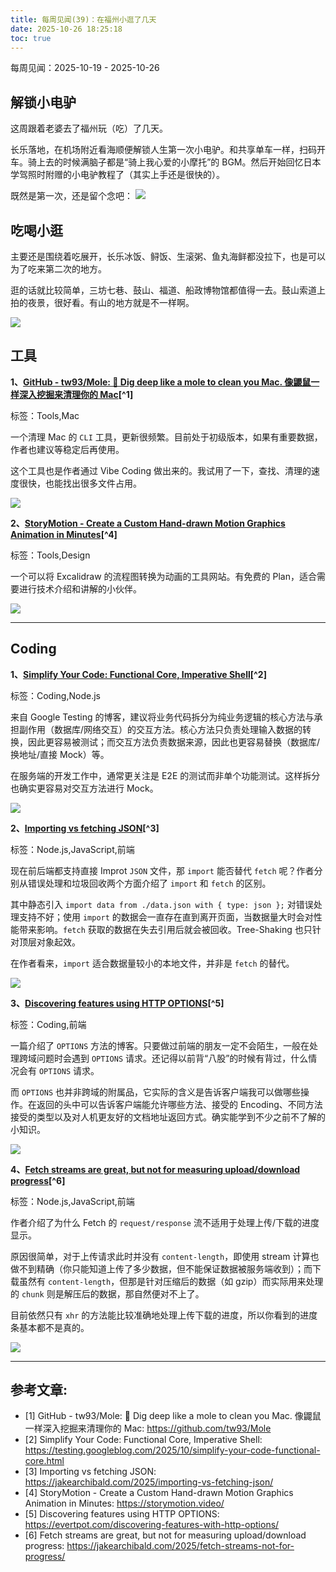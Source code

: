 ```yaml
---
title: 每周见闻(39)：在福州小逛了几天
date: 2025-10-26 18:25:18
toc: true
---
```


每周见闻：2025-10-19 - 2025-10-26

## 解锁小电驴
这周跟着老婆去了福州玩（吃）了几天。

长乐落地，在机场附近看海顺便解锁人生第一次小电驴。和共享单车一样，扫码开车。骑上去的时候满脑子都是“骑上我心爱的小摩托”的 BGM。然后开始回忆日本学驾照时附赠的小电驴教程了（其实上手还是很快的）。

既然是第一次，还是留个念吧：
![](https://raw.githubusercontent.com/Konata9/pic-base/main/pics/202510261854431.jpg)

## 吃喝小逛
主要还是围绕着吃展开，长乐冰饭、鲟饭、生滚粥、鱼丸海鲜都没拉下，也是可以为了吃来第二次的地方。

逛的话就比较简单，三坊七巷、鼓山、福道、船政博物馆都值得一去。鼓山索道上拍的夜景，很好看。有山的地方就是不一样啊。

![](https://raw.githubusercontent.com/Konata9/pic-base/main/pics/202510261854186.jpg)

## 工具
**1、[GitHub - tw93/Mole: 🐹 Dig deep like a mole to clean you Mac. 像鼹鼠一样深入挖掘来清理你的 Mac](https://github.com/tw93/Mole)[^1]**

标签：Tools,Mac

一个清理 Mac 的 `CLI` 工具，更新很频繁。目前处于初级版本，如果有重要数据，作者也建议等稳定后再使用。

这个工具也是作者通过 Vibe Coding 做出来的。我试用了一下，查找、清理的速度很快，也能找出很多文件占用。

![](https://repository-images.githubusercontent.com/1062356571/4a991bc0-f827-40dc-b6a9-5caab19f7a07)

**2、[StoryMotion - Create a Custom Hand-drawn Motion Graphics Animation in Minutes](https://storymotion.video/)[^4]**

标签：Tools,Design

一个可以将 Excalidraw 的流程图转换为动画的工具网站。有免费的 Plan，适合需要进行技术介绍和讲解的小伙伴。

![](https://raw.githubusercontent.com/Konata9/pic-base/main/pics/202510261832478.png)

----

## Coding
**1、[Simplify Your Code: Functional Core, Imperative Shell](https://testing.googleblog.com/2025/10/simplify-your-code-functional-core.html)[^2]**

标签：Coding,Node.js

来自 Google Testing 的博客，建议将业务代码拆分为纯业务逻辑的核心方法与承担副作用（数据库/网络交互）的交互方法。核心方法只负责处理输入数据的转换，因此更容易被测试；而交互方法负责数据来源，因此也更容易替换（数据库/换地址/直接 Mock）等。

在服务端的开发工作中，通常更关注是 E2E 的测试而非单个功能测试。这样拆分也确实更容易对交互方法进行 Mock。

![](https://blogger.googleusercontent.com/img/b/R29vZ2xl/AVvXsEjcjlaWnIXkXzahgFw3l6gXUaZaX6eAS1brqLf38XD5n6JhEup-D6UDNJB5VrDqtMMsqjhyphenhyphenQEJ3ZlnOTkpGWosz4uzOJVrRoFvnLvC5gH0m3Lcs7rHV5PLRWmd1lxiHqSkVl15v-FpHCiJwMg4w7Azo8y-ipNuN6wvOjqHFjHme-X9m8V5gwrw2/s320/Screenshot%202025-10-20%20at%208.51.55%E2%80%AFAM.png)

**2、[Importing vs fetching JSON](https://jakearchibald.com/2025/importing-vs-fetching-json/)[^3]**

标签：Node.js,JavaScript,前端

现在前后端都支持直接 Improt `JSON` 文件，那 `import` 能否替代 `fetch` 呢？作者分别从错误处理和垃圾回收两个方面介绍了 `import` 和 `fetch` 的区别。

其中静态引入 `import data from ./data.json with { type: json };` 对错误处理支持不好；使用 `import` 的数据会一直存在直到离开页面，当数据量大时会对性能带来影响。`fetch` 获取的数据在失去引用后就会被回收。Tree-Shaking 也只针对顶层对象起效。

在作者看来，`import` 适合数据量较小的本地文件，并非是 `fetch` 的替代。

![](https://jakearchibald.com/c/img-WUSWKqXB.png)

**3、[Discovering features using HTTP OPTIONS](https://evertpot.com/discovering-features-with-http-options/)[^5]**

标签：Coding,前端

一篇介绍了 `OPTIONS` 方法的博客。只要做过前端的朋友一定不会陌生，一般在处理跨域问题时会遇到 `OPTIONS` 请求。还记得以前背“八股”的时候有背过，什么情况会有 `OPTIONS` 请求。

而 `OPTIONS` 也并非跨域的附属品，它实际的含义是告诉客户端我可以做哪些操作。在返回的头中可以告诉客户端能允许哪些方法、接受的 Encoding、不同方法接受的类型以及对人机更友好的文档地址返回方式。确实能学到不少之前不了解的小知识。

![](https://raw.githubusercontent.com/Konata9/pic-base/main/pics/202510261835574.png)

**4、[Fetch streams are great, but not for measuring upload/download progress](https://jakearchibald.com/2025/fetch-streams-not-for-progress/)[^6]**

标签：Node.js,JavaScript,前端

作者介绍了为什么 Fetch 的 `request/response` 流不适用于处理上传/下载的进度显示。

原因很简单，对于上传请求此时并没有 `content-length`，即使用 stream 计算也做不到精确（你只能知道上传了多少数据，但不能保证数据被服务端收到）；而下载虽然有 `content-length`，但那是针对压缩后的数据（如 gzip）而实际用来处理的 `chunk` 则是解压后的数据，那自然便对不上了。

目前依然只有 `xhr` 的方法能比较准确地处理上传下载的进度，所以你看到的进度条基本都不是真的。

![](https://raw.githubusercontent.com/Konata9/pic-base/main/pics/202510261835488.png)


----

## 参考文章:
- [1] GitHub - tw93/Mole: 🐹 Dig deep like a mole to clean you Mac. 像鼹鼠一样深入挖掘来清理你的 Mac: https://github.com/tw93/Mole
- [2] Simplify Your Code: Functional Core, Imperative Shell: https://testing.googleblog.com/2025/10/simplify-your-code-functional-core.html
- [3] Importing vs fetching JSON: https://jakearchibald.com/2025/importing-vs-fetching-json/
- [4] StoryMotion - Create a Custom Hand-drawn Motion Graphics Animation in Minutes: https://storymotion.video/
- [5] Discovering features using HTTP OPTIONS: https://evertpot.com/discovering-features-with-http-options/
- [6] Fetch streams are great, but not for measuring upload/download progress: https://jakearchibald.com/2025/fetch-streams-not-for-progress/